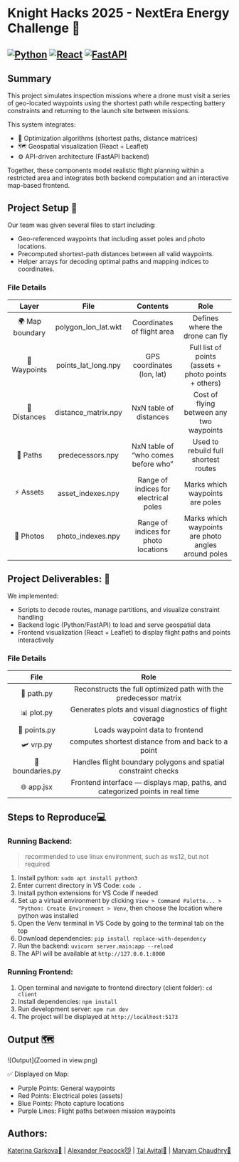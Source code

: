 # Knight Hacks 2025 - NextEra Energy Challenge 🍃

[![Python](https://img.shields.io/badge/Python-3.10+-blue?logo=python)](https://www.python.org/)
[![React](https://img.shields.io/badge/Frontend-React-61dafb?logo=react&logoColor=white)](https://react.dev/)
[![FastAPI](https://img.shields.io/badge/Backend-FastAPI-009688?logo=fastapi&logoColor=white)](https://fastapi.tiangolo.com/)
---
## Summary
This project simulates inspection missions where a drone must visit a series of geo-located waypoints using the shortest path while respecting battery constraints and returning to the launch site between missions.

This system integrates:
- 🧮 Optimization algorithms (shortest paths, distance matrices)
- 🗺️ Geospatial visualization (React + Leaflet)
- ⚙️ API-driven architecture (FastAPI backend)

Together, these components model realistic flight planning within a restricted area and integrates both backend computation and an interactive map-based frontend.

## Project Setup 🧠
Our team was given several files to start including:
- Geo-referenced waypoints that including asset poles and photo locations.
- Precomputed shortest-path distances between all valid waypoints.
- Helper arrays for decoding optimal paths and mapping indices to coordinates.

### File Details
Layer | File | Contents | Role
| :------------: | :------: | :---------: | :------: |
🌍 Map boundary | polygon_lon_lat.wkt | Coordinates of flight area | Defines where the drone can fly
📍 Waypoints | points_lat_long.npy | GPS coordinates (lon, lat) | Full list of points (assets + photo points + others)
📡 Distances | distance_matrix.npy | NxN table of distances | Cost of flying between any two waypoints
🧩 Paths | predecessors.npy | NxN table of “who comes before who” | Used to rebuild full shortest routes
⚡ Assets | asset_indexes.npy | Range of indices for electrical poles | Marks which waypoints are poles
📸 Photos | photo_indexes.npy | Range of indices for photo locations | Marks which waypoints are photo angles around poles

## Project Deliverables: 📝
We implemented:
- Scripts to decode routes, manage partitions, and visualize constraint handling
- Backend logic (Python/FastAPI) to load and serve geospatial data
- Frontend visualization (React + Leaflet) to display flight paths and points interactively

### File Details
File | Role
| :---------: | :-------------: |
🔐 path.py | Reconstructs the full optimized path with the predecessor matrix
📊 plot.py | Generates plots and visual diagnostics of flight coverage
📌 points.py | Loads waypoint data to frontend
🛩️ vrp.py | computes shortest distance from and back to a point
🚧 boundaries.py | Handles flight boundary polygons and spatial constraint checks
🌐 app.jsx | Frontend interface — displays map, paths, and categorized points in real time

## Steps to Reproduce💻

### Running Backend:
 > recommended to use linux environment, such as ws12, but not required
1. Install python: ```sudo apt install python3```
2. Enter current directory in VS Code: ```code .```
3. Install python extensions for VS Code if needed
4. Set up a virtual environment by clicking ```View > Command Palette... > “Python: Create Environment > Venv```, then choose the location where python was installed
5. Open the Venv terminal in VS Code by going to the terminal tab on the top 
6. Download dependencies: ```pip install replace-with-dependency```
7. Run the backend: ```uvicorn server.main:app --reload```
8. The API will be available at ```http://127.0.0.1:8000```

### Running Frontend:
1. Open terminal and navigate to frontend directory (client folder): ```cd client```
2. Install dependencies: ```npm install```
3. Run development server: ```npm run dev```
4. The project will be displayed at ```http://localhost:5173```

## Output 🗺️
![Output](Zoomed in view.png)

✅ Displayed on Map:
- Purple Points: General waypoints
- Red Points: Electrical poles (assets)
- Blue Points: Photo capture locations
- Purple Lines: Flight paths between mission waypoints

## Authors:
[Katerina Garkova🐝](https://www.linkedin.com/in/katerina-garkova/) | [Alexander Peacock😼](https://www.linkedin.com/in/alexander-peacock/) | [Tal Avital🤠](https://www.linkedin.com/in/tal-avital-profile/) | [Maryam Chaudhry🫧](https://www.linkedin.com/in/chaudhrymaryam/)
